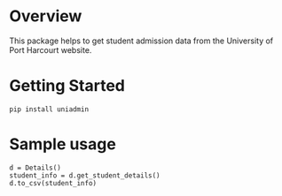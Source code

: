 # Overview
This package helps to get student admission data from the University of Port Harcourt website.

# Getting Started 
```
pip install uniadmin
```
# Sample usage

```
d = Details()
student_info = d.get_student_details()
d.to_csv(student_info)
```